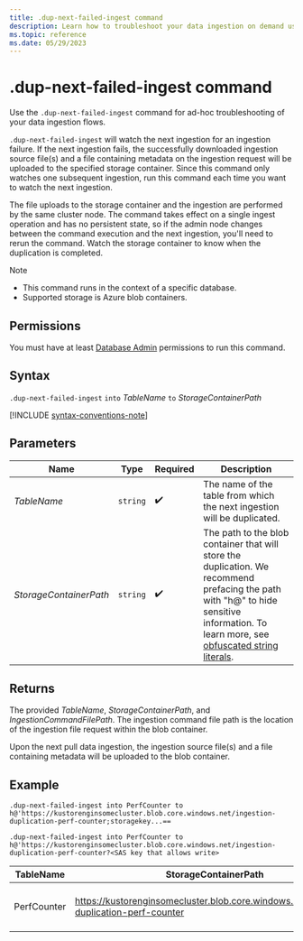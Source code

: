 ```yaml
---
title: .dup-next-failed-ingest command
description: Learn how to troubleshoot your data ingestion on demand using the .dup-next-failed-ingest command.
ms.topic: reference
ms.date: 05/29/2023
---
```


# .dup-next-failed-ingest command

Use the `.dup-next-failed-ingest` command for ad-hoc troubleshooting of your data ingestion flows.

`.dup-next-failed-ingest` will watch the next ingestion for an ingestion failure. If the next ingestion fails, the successfully downloaded ingestion source file(s) and a file containing metadata on the ingestion request will be uploaded to the specified storage container. Since this command only watches one subsequent ingestion, run this command each time you want to watch the next ingestion.

The file uploads to the storage container and the ingestion are performed by the same cluster node. The command takes effect on a single ingest operation and has no persistent state, so if the admin node changes between the command execution and the next ingestion, you'll need to rerun the command. Watch the storage container to know when the duplication is completed.

> [!NOTE]
>
> * This command runs in the context of a specific database.
> * Supported storage is Azure blob containers.

## Permissions

You must have at least [Database Admin](../access-control/role-based-access-control.md) permissions to run this command.

## Syntax

`.dup-next-failed-ingest` `into` *TableName* `to` *StorageContainerPath*

[!INCLUDE [syntax-conventions-note](../includes/syntax-conventions-note.md)]

## Parameters

|Name|Type|Required|Description|
|--|--|--|--|
|*TableName* | `string` |  :heavy_check_mark: | The name of the table from which the next ingestion will be duplicated.|
|*StorageContainerPath*| `string` |  :heavy_check_mark: | The path to the blob container that will store the duplication. We recommend prefacing the path with "h@" to hide sensitive information. To learn more, see [obfuscated string literals](../query/scalar-data-types/string.md#obfuscated-string-literals). |

## Returns

The provided *TableName*, *StorageContainerPath*, and *IngestionCommandFilePath*. The ingestion command file path is the location of the ingestion file request within the blob container.

Upon the next pull data ingestion, the ingestion source file(s) and a file containing metadata will be uploaded to the blob container.

## Example

```kusto
.dup-next-failed-ingest into PerfCounter to h@'https://kustorenginsomecluster.blob.core.windows.net/ingestion-duplication-perf-counter;storagekey...==

.dup-next-failed-ingest into PerfCounter to h@'https://kustorenginsomecluster.blob.core.windows.net/ingestion-duplication-perf-counter?<SAS key that allows write>

```

|TableName|StorageContainerPath|IngestionCommandFilePath|
|--|--|--|
|PerfCounter|https://kustorenginsomecluster.blob.core.windows.net/ingestion-duplication-perf-counter|ingestionrequest-KustoEH-PerfCounter-083736db-8cf7-4166-85fd-74ef54e491d1|
